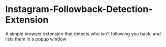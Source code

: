 # Instagram-Followback-Detection-Extension
A simple browser extension that detects who isn't following you back, and lists them in a popup window
